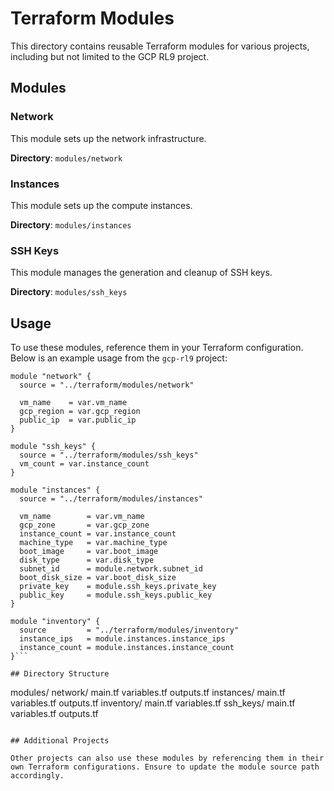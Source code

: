 
# Terraform Modules

This directory contains reusable Terraform modules for various projects, including but not limited to the GCP RL9 project.

## Modules

### Network

This module sets up the network infrastructure.

**Directory**: `modules/network`

### Instances

This module sets up the compute instances.

**Directory**: `modules/instances`

### SSH Keys

This module manages the generation and cleanup of SSH keys.

**Directory**: `modules/ssh_keys`

## Usage

To use these modules, reference them in your Terraform configuration. Below is an example usage from the `gcp-rl9` project:

```hcl
module "network" {
  source = "../terraform/modules/network"

  vm_name    = var.vm_name
  gcp_region = var.gcp_region
  public_ip  = var.public_ip
}

module "ssh_keys" {
  source = "../terraform/modules/ssh_keys"
  vm_count = var.instance_count
}

module "instances" {
  source = "../terraform/modules/instances"

  vm_name        = var.vm_name
  gcp_zone       = var.gcp_zone
  instance_count = var.instance_count
  machine_type   = var.machine_type
  boot_image     = var.boot_image
  disk_type      = var.disk_type
  subnet_id      = module.network.subnet_id
  boot_disk_size = var.boot_disk_size
  private_key    = module.ssh_keys.private_key
  public_key     = module.ssh_keys.public_key
}

module "inventory" {
  source         = "../terraform/modules/inventory"
  instance_ips   = module.instances.instance_ips
  instance_count = module.instances.instance_count
}```

## Directory Structure

```
modules/
  network/
    main.tf
    variables.tf
    outputs.tf
  instances/
    main.tf
    variables.tf
    outputs.tf
  inventory/
    main.tf
    variables.tf
  ssh_keys/
    main.tf
    variables.tf
    outputs.tf
```

## Additional Projects

Other projects can also use these modules by referencing them in their own Terraform configurations. Ensure to update the module source path accordingly.
